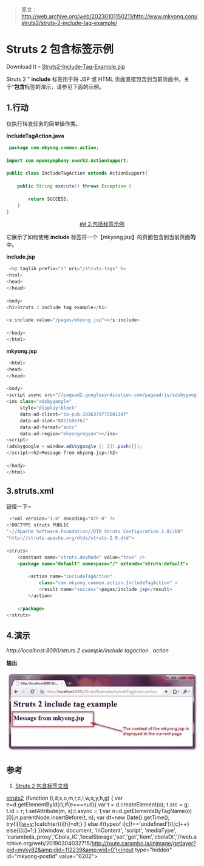 > 原文：<http://web.archive.org/web/20230101150211/http://www.mkyong.com/struts2/struts-2-include-tag-example/>

# Struts 2 包含标签示例

Download It – [Struts2-Include-Tag-Example.zip](http://web.archive.org/web/20190304032715/http://www.mkyong.com/wp-content/uploads/2010/07/Struts2-Include-Tag-Example.zip)

Struts 2 " **include** 标签用于将 JSP 或 HTML 页面直接包含到当前页面中。关于“**包含**标签的演示，请参见下面的示例。

## 1.行动

仅执行转发任务的简单操作类。

**IncludeTagAction.java**

```java
 package com.mkyong.common.action;

import com.opensymphony.xwork2.ActionSupport;

public class IncludeTagAction extends ActionSupport{

	public String execute() throws Exception {

		return SUCCESS;
	}
} 
```

 <ins class="adsbygoogle" style="display:block; text-align:center;" data-ad-format="fluid" data-ad-layout="in-article" data-ad-client="ca-pub-2836379775501347" data-ad-slot="6894224149">## 2.包括标签示例

它展示了如何使用 **include** 标签将一个【mkyong.jsp】的页面包含到当前页面**的**中。

**include.jsp**

```java
 <%@ taglib prefix="s" uri="/struts-tags" %>
<html>
<head>
</head>

<body>
<h1>Struts 2 include tag example</h1>

<s:include value="/pages/mkyong.jsp"></s:include>

</body>
</html> 
```

**mkyong.jsp**

```java
 <html>
<head>
</head>

<body>
<script async src="//pagead2.googlesyndication.com/pagead/js/adsbygoogle.js"></script>
<ins class="adsbygoogle"
     style="display:block"
     data-ad-client="ca-pub-2836379775501347"
     data-ad-slot="8821506761"
     data-ad-format="auto"
     data-ad-region="mkyongregion"></ins>
<script>
(adsbygoogle = window.adsbygoogle || []).push({});
</script><h2>Message from mkyong.jsp</h2>

</body>
</html> 
```

## 3.struts.xml

链接一下~

```java
 <?xml version="1.0" encoding="UTF-8" ?>
<!DOCTYPE struts PUBLIC
"-//Apache Software Foundation//DTD Struts Configuration 2.0//EN"
"http://struts.apache.org/dtds/struts-2.0.dtd">

<struts>
 	<constant name="struts.devMode" value="true" />
	<package name="default" namespace="/" extends="struts-default">

		<action name="includeTagAction" 
			class="com.mkyong.common.action.IncludeTagAction" >
			<result name="success">pages/include.jsp</result>
		</action>

	</package>
</struts> 
```

## 4.演示

*http://localhost:8080/struts 2 example/include tagaction . action*

**输出**

![Struts 2 include tag example](img/d01e28d6c7f4f68025b105cd77735426.png "Struts2-Include-Tag-Example")

## 参考

1.  [Struts 2 包含标签文档](http://web.archive.org/web/20190304032715/http://struts.apache.org/2.0.14/docs/include.html)

[struts2](http://web.archive.org/web/20190304032715/http://www.mkyong.com/tag/struts2/)</ins>![](img/df06124ddb100763a7c86c3ec43f3d73.png) (function (i,d,s,o,m,r,c,l,w,q,y,h,g) { var e=d.getElementById(r);if(e===null){ var t = d.createElement(o); t.src = g; t.id = r; t.setAttribute(m, s);t.async = 1;var n=d.getElementsByTagName(o)[0];n.parentNode.insertBefore(t, n); var dt=new Date().getTime(); try{i[l][w+y](h,i[l][q+y](h)+'&amp;'+dt);}catch(er){i[h]=dt;} } else if(typeof i[c]!=='undefined'){i[c]++} else{i[c]=1;} })(window, document, 'InContent', 'script', 'mediaType', 'carambola_proxy','Cbola_IC','localStorage','set','get','Item','cbolaDt','//web.archive.org/web/20190304032715/http://route.carambo.la/inimage/getlayer?pid=myky82&amp;did=112239&amp;wid=0')<input type="hidden" id="mkyong-postId" value="6202">







